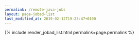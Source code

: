 ```yaml
---
permalink: /remote-java-jobs
layout: page-jobad-list
last_modified_at: 2019-02-12T19:23:47+0100
---
```

{% include render_jobad_list.html permalink=page.permalink %}
